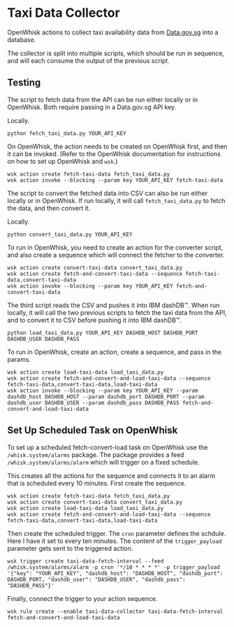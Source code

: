 # Taxi Data Collector

OpenWhisk actions to collect taxi availability data from [Data.gov.sg](https://data.gov.sg/) into a database.

The collector is split into multiple scripts, which should be run in sequence, and will each consume the output of the previous script.

## Testing

The script to fetch data from the API can be run either locally or in OpenWhisk. Both require passing in a Data.gov.sg API key.

Locally.

    python fetch_taxi_data.py YOUR_API_KEY

On OpenWhisk, the action needs to be created on OpenWhisk first, and then it can be invoked. (Refer to the OpenWhisk documentation for instructions on how to set up OpenWhisk and `wsk`.)

    wsk action create fetch-taxi-data fetch_taxi_data.py
    wsk action invoke --blocking --param key YOUR_API_KEY fetch-taxi-data

The script to convert the fetched data into CSV can also be run either locally or in OpenWhisk. If run locally, it will call `fetch_taxi_data.py` to fetch the data, and then convert it.

Locally.

    python convert_taxi_data.py YOUR_API_KEY

To run in OpenWhisk, you need to create an action for the converter script, and also create a sequence which will connect the fetcher to the converter.

    wsk action create convert-taxi-data convert_taxi_data.py
    wsk action create fetch-and-convert-taxi-data --sequence fetch-taxi-data,convert-taxi-data
    wsk action invoke --blocking --param key YOUR_API_KEY fetch-and-convert-taxi-data

The third script reads the CSV and pushes it into IBM dashDB&trade;. When run locally, it will call the two previous scripts to fetch the taxi data from the API, and to convert it to CSV before pushing it into IBM dashDB&trade;.

    python load_taxi_data.py YOUR_API_KEY DASHDB_HOST DASHDB_PORT DASHDB_USER DASHDB_PASS

To run in OpenWhisk, create an action, create a sequence, and pass in the params.

    wsk action create load-taxi-data load_taxi_data.py
    wsk action create fetch-and-convert-and-load-taxi-data --sequence fetch-taxi-data,convert-taxi-data,load-taxi-data
    wsk action invoke --blocking --param key YOUR_API_KEY --param dashdb_host DASHDB_HOST --param dashdb_port DASHDB_PORT --param dashdb_user DASHDB_USER --param dashdb_pass DASHDB_PASS fetch-and-convert-and-load-taxi-data

## Set Up Scheduled Task on OpenWhisk

To set up a scheduled fetch-convert-load task on OpenWhisk use the `/whisk.system/alarms` package. The package provides a feed `/whisk.system/alarms/alarm` which will trigger on a fixed schedule.

This creates all the actions for the sequence and connects it to an alarm that is scheduled every 10 minutes. First create the sequence.

    wsk action create fetch-taxi-data fetch_taxi_data.py
    wsk action create convert-taxi-data convert_taxi_data.py
    wsk action create load-taxi-data load_taxi_data.py
    wsk action create fetch-and-convert-and-load-taxi-data --sequence fetch-taxi-data,convert-taxi-data,load-taxi-data

Then create the scheduled trigger. The `cron` parameter defines the schdule. Here I have it set to every ten minutes. The content of the `trigger_payload` parameter gets sent to the triggered action.

    wsk trigger create taxi-data-fetch-interval --feed /whisk.system/alarms/alarm -p cron '*/10 * * * *' -p trigger_payload '{"key": "YOUR_API_KEY", "dashdb_host": "DASHDB_HOST", "dashdb_port": DASHDB_PORT, "dashdb_user": "DASHDB_USER", "dashdb_pass": "DASHDB_PASS"}'

Finally, connect the trigger to your action sequence.

    wsk rule create --enable taxi-data-collector taxi-data-fetch-interval fetch-and-convert-and-load-taxi-data

